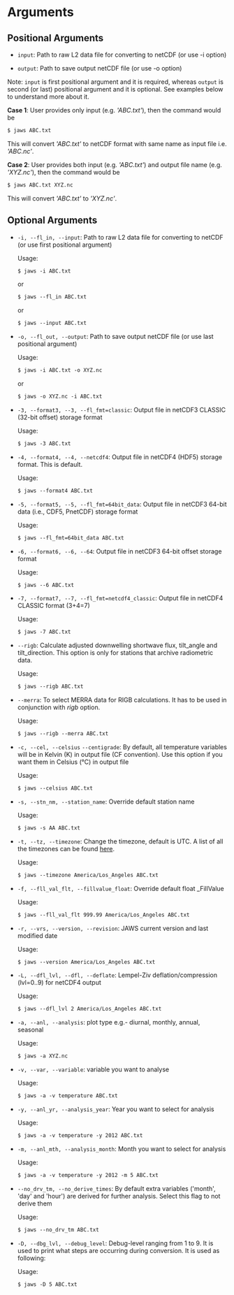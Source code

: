 # Arguments

## Positional Arguments

* `input`: Path to raw L2 data file for converting to netCDF (or use -i option)

* `output`: Path to save output netCDF file (or use -o option)

Note: `input` is first positional argument and it is required, 
whereas `output` is second (or last) positional argument and it is optional. 
See examples below to understand more about it.

**Case 1**: User provides only input (e.g. *'ABC.txt'*), then the command would be
``` html
$ jaws ABC.txt
```

This will convert *'ABC.txt'* to netCDF format with same name as input file i.e. *'ABC.nc'*.

**Case 2**: User provides both input (e.g. *'ABC.txt'*) and output file name (e.g. *'XYZ.nc'*), then the command would be
``` html
$ jaws ABC.txt XYZ.nc
```

This will convert *'ABC.txt'* to *'XYZ.nc'*.

## Optional Arguments

* `-i, --fl_in, --input`: Path to raw L2 data file for converting to netCDF (or use first positional argument)

    Usage:
    ``` html
    $ jaws -i ABC.txt
    ```
    or
    ``` html
    $ jaws --fl_in ABC.txt
    ```
    or
    ``` html
    $ jaws --input ABC.txt
    ```

* `-o, --fl_out, --output`: Path to save output netCDF file (or use last positional argument)

    Usage:
    ``` html
    $ jaws -i ABC.txt -o XYZ.nc
    ```
    or
    ``` html
    $ jaws -o XYZ.nc -i ABC.txt
    ```

* `-3, --format3, --3, --fl_fmt=classic`: Output file in netCDF3 CLASSIC (32-bit offset) storage format

    Usage:
    ``` html
    $ jaws -3 ABC.txt
    ```

* `-4, --format4, --4, --netcdf4`: Output file in netCDF4 (HDF5) storage format. This is default.

    Usage:
    ``` html
    $ jaws --format4 ABC.txt
    ```

* `-5, --format5, --5, --fl_fmt=64bit_data`: Output file in netCDF3 64-bit data (i.e., CDF5, PnetCDF) storage format

    Usage:
    ``` html
    $ jaws --fl_fmt=64bit_data ABC.txt
    ```

* `-6, --format6, --6, --64`: Output file in netCDF3 64-bit offset storage format

    Usage:
    ``` html
    $ jaws --6 ABC.txt
    ```

* `-7, --format7, --7, --fl_fmt=netcdf4_classic`: Output file in netCDF4 CLASSIC format (3+4=7)

    Usage:
    ``` html
    $ jaws -7 ABC.txt
    ```

* `--rigb`: Calculate adjusted downwelling shortwave flux, tilt_angle and tilt_direction. This option is only for stations that archive radiometric data.

    Usage:
    ``` html
    $ jaws --rigb ABC.txt
    ```

* `--merra`: To select MERRA data for RIGB calculations. It has to be used in conjunction with *rigb* option.

    Usage:
    ``` html
    $ jaws --rigb --merra ABC.txt
    ```

* `-c, --cel, --celsius` `--centigrade`: By default, all temperature variables will be in Kelvin (K) in output file (CF convention). 
    Use this option if you want them in Celsius (°C) in output file

    Usage:
    ``` html
    $ jaws --celsius ABC.txt
    ```

* `-s, --stn_nm, --station_name`: Override default station name

    Usage:
    ``` html
    $ jaws -s AA ABC.txt
    ```

* `-t, --tz, --timezone`: Change the timezone, default is UTC. A list of all the timezones can be found [here](https://gist.github.com/heyalexej/8bf688fd67d7199be4a1682b3eec7568).

    Usage:
    ``` html
    $ jaws --timezone America/Los_Angeles ABC.txt
    ```

* `-f, --fll_val_flt, --fillvalue_float`: Override default float _FillValue

    Usage:
    ``` html
    $ jaws --fll_val_flt 999.99 America/Los_Angeles ABC.txt
    ```

* `-r, --vrs, --version, --revision`: JAWS current version and last modified date

    Usage:
    ``` html
    $ jaws --version America/Los_Angeles ABC.txt
    ```

* `-L, --dfl_lvl, --dfl, --deflate`: Lempel-Ziv deflation/compression (lvl=0..9) for netCDF4 output

    Usage:
    ``` html
    $ jaws --dfl_lvl 2 America/Los_Angeles ABC.txt
    ```

* `-a, --anl, --analysis`: plot type e.g.- diurnal, monthly, annual, seasonal

    Usage:
    ``` html
    $ jaws -a XYZ.nc
    ```

* `-v, --var, --variable`: variable you want to analyse 

    Usage:
    ``` html
    $ jaws -a -v temperature ABC.txt
    ```

* `-y, --anl_yr, --analysis_year`: Year you want to select for analysis

    Usage:
    ``` html
    $ jaws -a -v temperature -y 2012 ABC.txt
    ```

* `-m, --anl_mth, --analysis_month`: Month you want to select for analysis

    Usage:
    ``` html
    $ jaws -a -v temperature -y 2012 -m 5 ABC.txt
    ```

* `--no_drv_tm, --no_derive_times`: By default extra variables ('month', 'day' and 'hour') are derived for further analysis. Select this flag to not derive them

    Usage:
    ``` html
    $ jaws --no_drv_tm ABC.txt
    ```

* `-D, --dbg_lvl, --debug_level`: Debug-level ranging from 1 to 9. It is used to print what steps are occurring during conversion. It is used as following:

    Usage:
    ``` html
    $ jaws -D 5 ABC.txt
    ```
